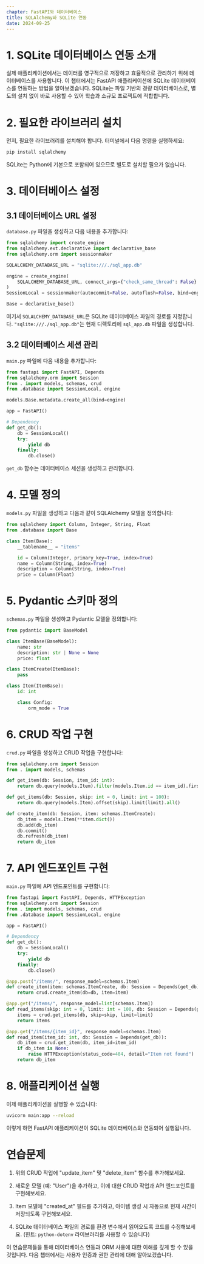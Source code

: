 ```yaml
---
chapter: FastAPI와 데이터베이스
title: SQLAlchemy와 SQLite 연동
date: 2024-09-25
---
```


# 1. SQLite 데이터베이스 연동 소개

실제 애플리케이션에서는 데이터를 영구적으로 저장하고 효율적으로 관리하기 위해 데이터베이스를 사용합니다. 이 챕터에서는 FastAPI 애플리케이션에 SQLite 데이터베이스를 연동하는 방법을 알아보겠습니다. SQLite는 파일 기반의 경량 데이터베이스로, 별도의 설치 없이 바로 사용할 수 있어 학습과 소규모 프로젝트에 적합합니다.

# 2. 필요한 라이브러리 설치

먼저, 필요한 라이브러리를 설치해야 합니다. 터미널에서 다음 명령을 실행하세요:

```bash
pip install sqlalchemy
```

SQLite는 Python에 기본으로 포함되어 있으므로 별도로 설치할 필요가 없습니다.

# 3. 데이터베이스 설정

## 3.1 데이터베이스 URL 설정

`database.py` 파일을 생성하고 다음 내용을 추가합니다:

```python
from sqlalchemy import create_engine
from sqlalchemy.ext.declarative import declarative_base
from sqlalchemy.orm import sessionmaker

SQLALCHEMY_DATABASE_URL = "sqlite:///./sql_app.db"

engine = create_engine(
    SQLALCHEMY_DATABASE_URL, connect_args={"check_same_thread": False}
)
SessionLocal = sessionmaker(autocommit=False, autoflush=False, bind=engine)

Base = declarative_base()
```

여기서 `SQLALCHEMY_DATABASE_URL`은 SQLite 데이터베이스 파일의 경로를 지정합니다. `"sqlite:///./sql_app.db"`는 현재 디렉토리에 `sql_app.db` 파일을 생성합니다.

## 3.2 데이터베이스 세션 관리

`main.py` 파일에 다음 내용을 추가합니다:

```python
from fastapi import FastAPI, Depends
from sqlalchemy.orm import Session
from . import models, schemas, crud
from .database import SessionLocal, engine

models.Base.metadata.create_all(bind=engine)

app = FastAPI()

# Dependency
def get_db():
    db = SessionLocal()
    try:
        yield db
    finally:
        db.close()
```

`get_db` 함수는 데이터베이스 세션을 생성하고 관리합니다.

# 4. 모델 정의

`models.py` 파일을 생성하고 다음과 같이 SQLAlchemy 모델을 정의합니다:

```python
from sqlalchemy import Column, Integer, String, Float
from .database import Base

class Item(Base):
    __tablename__ = "items"

    id = Column(Integer, primary_key=True, index=True)
    name = Column(String, index=True)
    description = Column(String, index=True)
    price = Column(Float)
```

# 5. Pydantic 스키마 정의

`schemas.py` 파일을 생성하고 Pydantic 모델을 정의합니다:

```python
from pydantic import BaseModel

class ItemBase(BaseModel):
    name: str
    description: str | None = None
    price: float

class ItemCreate(ItemBase):
    pass

class Item(ItemBase):
    id: int

    class Config:
        orm_mode = True
```

# 6. CRUD 작업 구현

`crud.py` 파일을 생성하고 CRUD 작업을 구현합니다:

```python
from sqlalchemy.orm import Session
from . import models, schemas

def get_item(db: Session, item_id: int):
    return db.query(models.Item).filter(models.Item.id == item_id).first()

def get_items(db: Session, skip: int = 0, limit: int = 100):
    return db.query(models.Item).offset(skip).limit(limit).all()

def create_item(db: Session, item: schemas.ItemCreate):
    db_item = models.Item(**item.dict())
    db.add(db_item)
    db.commit()
    db.refresh(db_item)
    return db_item
```

# 7. API 엔드포인트 구현

`main.py` 파일에 API 엔드포인트를 구현합니다:

```python
from fastapi import FastAPI, Depends, HTTPException
from sqlalchemy.orm import Session
from . import models, schemas, crud
from .database import SessionLocal, engine

app = FastAPI()

# Dependency
def get_db():
    db = SessionLocal()
    try:
        yield db
    finally:
        db.close()

@app.post("/items/", response_model=schemas.Item)
def create_item(item: schemas.ItemCreate, db: Session = Depends(get_db)):
    return crud.create_item(db=db, item=item)

@app.get("/items/", response_model=list[schemas.Item])
def read_items(skip: int = 0, limit: int = 100, db: Session = Depends(get_db)):
    items = crud.get_items(db, skip=skip, limit=limit)
    return items

@app.get("/items/{item_id}", response_model=schemas.Item)
def read_item(item_id: int, db: Session = Depends(get_db)):
    db_item = crud.get_item(db, item_id=item_id)
    if db_item is None:
        raise HTTPException(status_code=404, detail="Item not found")
    return db_item
```

# 8. 애플리케이션 실행

이제 애플리케이션을 실행할 수 있습니다:

```bash
uvicorn main:app --reload
```

이렇게 하면 FastAPI 애플리케이션이 SQLite 데이터베이스와 연동되어 실행됩니다.

# 연습문제

1. 위의 CRUD 작업에 "update_item" 및 "delete_item" 함수를 추가해보세요.

2. 새로운 모델 (예: "User")을 추가하고, 이에 대한 CRUD 작업과 API 엔드포인트를 구현해보세요.

3. Item 모델에 "created_at" 필드를 추가하고, 아이템 생성 시 자동으로 현재 시간이 저장되도록 구현해보세요.

4. SQLite 데이터베이스 파일의 경로를 환경 변수에서 읽어오도록 코드를 수정해보세요. (힌트: `python-dotenv` 라이브러리를 사용할 수 있습니다)

이 연습문제들을 통해 데이터베이스 연동과 ORM 사용에 대한 이해를 깊게 할 수 있을 것입니다. 다음 챕터에서는 사용자 인증과 권한 관리에 대해 알아보겠습니다.
